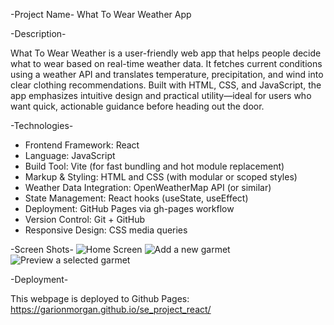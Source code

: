 -Project Name-
What To Wear Weather App

-Description-

What To Wear Weather is a user-friendly web app that helps people decide what to wear based on real-time weather data. It fetches current conditions using a weather API and translates temperature, precipitation, and wind into clear clothing recommendations. Built with HTML, CSS, and JavaScript, the app emphasizes intuitive design and practical utility—ideal for users who want quick, actionable guidance before heading out the door.

-Technologies-

- Frontend Framework: React
- Language: JavaScript
- Build Tool: Vite (for fast bundling and hot module replacement)
- Markup & Styling: HTML and CSS (with modular or scoped styles)
- Weather Data Integration: OpenWeatherMap API (or similar)
- State Management: React hooks (useState, useEffect)
- Deployment: GitHub Pages via gh-pages workflow
- Version Control: Git + GitHub
- Responsive Design: CSS media queries

-Screen Shots-
![Home Screen](../se_project_react/src/assets/image.png)
![Add a new garmet](../se_project_react/src/assets/image-1.png)
![Preview a selected garmet](../se_project_react/src/assets/image-2.png)

-Deployment-

This webpage is deployed to Github Pages: https://garionmorgan.github.io/se_project_react/
